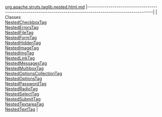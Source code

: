 [org.apache.struts.taglib.nested.html.md](../../../../../../org/apache/struts/taglib/nested/html/package-summary.html)
|----------------------------------------------------------------------------------------------------------------|
| Classes                                                                                                        
  [NestedCheckboxTag](NestedCheckboxTag.html.md "class in org.apache.struts.taglib.nested.html")                    
  [NestedErrorsTag](NestedErrorsTag.html.md "class in org.apache.struts.taglib.nested.html")                        
  [NestedFileTag](NestedFileTag.html.md "class in org.apache.struts.taglib.nested.html")                            
  [NestedFormTag](NestedFormTag.html.md "class in org.apache.struts.taglib.nested.html")                            
  [NestedHiddenTag](NestedHiddenTag.html.md "class in org.apache.struts.taglib.nested.html")                        
  [NestedImageTag](NestedImageTag.html.md "class in org.apache.struts.taglib.nested.html")                          
  [NestedImgTag](NestedImgTag.html.md "class in org.apache.struts.taglib.nested.html")                              
  [NestedLinkTag](NestedLinkTag.html.md "class in org.apache.struts.taglib.nested.html")                            
  [NestedMessagesTag](NestedMessagesTag.html.md "class in org.apache.struts.taglib.nested.html")                    
  [NestedMultiboxTag](NestedMultiboxTag.html.md "class in org.apache.struts.taglib.nested.html")                    
  [NestedOptionsCollectionTag](NestedOptionsCollectionTag.html.md "class in org.apache.struts.taglib.nested.html")  
  [NestedOptionsTag](NestedOptionsTag.html.md "class in org.apache.struts.taglib.nested.html")                      
  [NestedPasswordTag](NestedPasswordTag.html.md "class in org.apache.struts.taglib.nested.html")                    
  [NestedRadioTag](NestedRadioTag.html.md "class in org.apache.struts.taglib.nested.html")                          
  [NestedSelectTag](NestedSelectTag.html.md "class in org.apache.struts.taglib.nested.html")                        
  [NestedSubmitTag](NestedSubmitTag.html.md "class in org.apache.struts.taglib.nested.html")                        
  [NestedTextareaTag](NestedTextareaTag.html.md "class in org.apache.struts.taglib.nested.html")                    
  [NestedTextTag](NestedTextTag.html.md "class in org.apache.struts.taglib.nested.html")                            |


